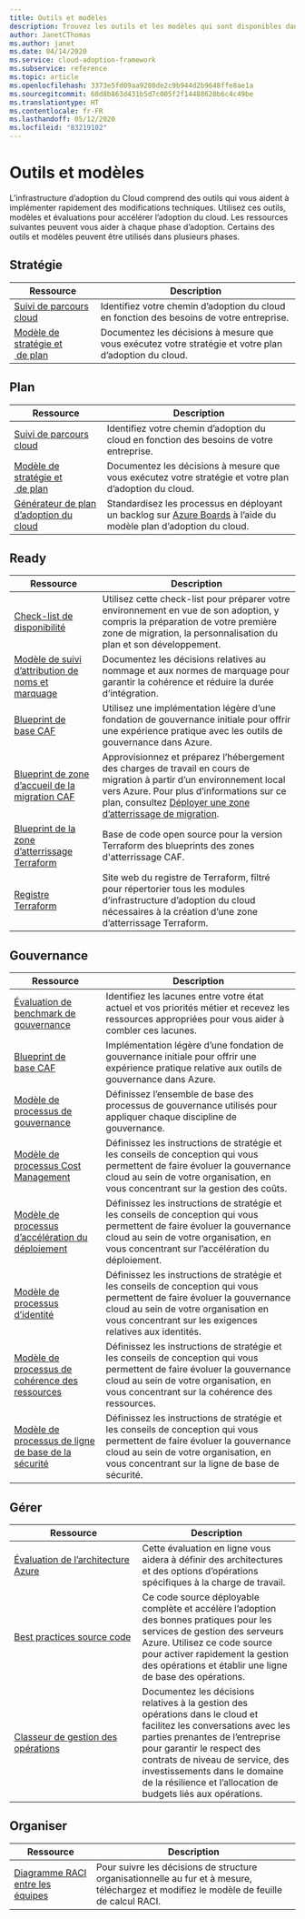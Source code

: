 ```yaml
---
title: Outils et modèles
description: Trouvez les outils et les modèles qui sont disponibles dans Cloud Adoption Framework pour vous aider à accélérer votre adoption du cloud.
author: JanetCThomas
ms.author: janet
ms.date: 04/14/2020
ms.service: cloud-adoption-framework
ms.subservice: reference
ms.topic: article
ms.openlocfilehash: 3373e5fd09aa9280de2c9b944d2b9648ffe8ae1a
ms.sourcegitcommit: 60d8b863d431b5d7c005f2f14488620b6c4c49be
ms.translationtype: HT
ms.contentlocale: fr-FR
ms.lasthandoff: 05/12/2020
ms.locfileid: "83219102"
---
```

<!-- docsTest:ignore Microsoft-Cloud-Adoption-Framework-Strategy-and-Plan-Template -->

<!-- cSpell:ignore Terraform's -->

# <a name="tools-and-templates"></a>Outils et modèles

L’infrastructure d’adoption du Cloud comprend des outils qui vous aident à implémenter rapidement des modifications techniques. Utilisez ces outils, modèles et évaluations pour accélérer l’adoption du cloud. Les ressources suivantes peuvent vous aider à chaque phase d’adoption. Certains des outils et modèles peuvent être utilisés dans plusieurs phases.

## <a name="strategy"></a>Stratégie

| Ressource | Description |
|----------|-------------|
| [Suivi de parcours cloud](https://docs.microsoft.com/assessments/?mode=pre-assessment&id=cloud-journey-tracker) | Identifiez votre chemin d’adoption du cloud en fonction des besoins de votre entreprise. |
| [Modèle de stratégie&nbsp;et &nbsp;de&nbsp;plan](https://archcenter.blob.core.windows.net/cdn/fusion/readiness/Microsoft-Cloud-Adoption-Framework-Strategy-and-Plan-Template.docx) | Documentez les décisions à mesure que vous exécutez votre stratégie et votre plan d’adoption du cloud. |

## <a name="plan"></a>Plan

| Ressource | Description |
|----------|-------------|
| [Suivi de parcours cloud](https://docs.microsoft.com/assessments/?mode=pre-assessment&id=cloud-journey-tracker) | Identifiez votre chemin d’adoption du cloud en fonction des besoins de votre entreprise. |
| [Modèle de stratégie&nbsp;et &nbsp;de&nbsp;plan](https://archcenter.blob.core.windows.net/cdn/fusion/readiness/Microsoft-Cloud-Adoption-Framework-Strategy-and-Plan-Template.docx) | Documentez les décisions à mesure que vous exécutez votre stratégie et votre plan d’adoption du cloud. |
| [Générateur de plan d’adoption du cloud](../plan/template.md) | Standardisez les processus en déployant un backlog sur [Azure Boards](https://docs.microsoft.com/azure/devops/boards/get-started/what-is-azure-boards) à l’aide du modèle plan d’adoption du cloud. |

## <a name="ready"></a>Ready

| Ressource | Description |
|----------|-------------|
| [Check-list de disponibilité](https://raw.githubusercontent.com/microsoft/CloudAdoptionFramework/master/ready/readiness-checklist.docx) | Utilisez cette check-list pour préparer votre environnement en vue de son adoption, y compris la préparation de votre première zone de migration, la personnalisation du plan et son développement. |
| [Modèle de suivi d’attribution de noms et marquage](https://archcenter.blob.core.windows.net/cdn/fusion/readiness/CAF%20Readiness%20Naming%20and%20Tagging%20tracking%20template.xlsx) | Documentez les décisions relatives au nommage et aux normes de marquage pour garantir la cohérence et réduire la durée d’intégration. |
| [Blueprint&nbsp;de base&nbsp;CAF](https://github.com/microsoft/CloudAdoptionFramework/tree/master/ready/migration-landing-zone-governance) | Utilisez une implémentation légère d’une fondation de gouvernance initiale pour offrir une expérience pratique avec les outils de gouvernance dans Azure. |
| [Blueprint de zone d’accueil de la migration CAF](https://github.com/microsoft/CloudAdoptionFramework/tree/master/ready/migration-landing-zone) | Approvisionnez et préparez l’hébergement des charges de travail en cours de migration à partir d’un environnement local vers Azure. Pour plus d’informations sur ce plan, consultez [Déployer une zone d’atterrissage de migration](../ready/landing-zone/migrate-landing-zone.md). |
| [Blueprint de la zone d’atterrissage Terraform](../ready/landing-zone/terraform-landing-zone.md) | Base de code open source pour la version Terraform des blueprints des zones d'atterrissage CAF. |
| [Registre Terraform](https://registry.terraform.io/search?q=aztfmod) | Site web du registre de Terraform, filtré pour répertorier tous les modules d’infrastructure d’adoption du cloud nécessaires à la création d’une zone d’atterrissage Terraform. |

## <a name="govern"></a>Gouvernance

| Ressource | Description |
|----------|-------------|
| [Évaluation de benchmark de gouvernance](https://cafbaseline.com) | Identifiez les lacunes entre votre état actuel et vos priorités métier et recevez les ressources appropriées pour vous aider à combler ces lacunes. |
| [Blueprint&nbsp;de base&nbsp;CAF](https://github.com/microsoft/CloudAdoptionFramework/tree/master/ready/migration-landing-zone-governance) | Implémentation légère d’une fondation de gouvernance initiale pour offrir une expérience pratique relative aux outils de gouvernance dans Azure. |
| [Modèle de processus de gouvernance](https://archcenter.blob.core.windows.net/cdn/fusion/governance/Governance%20Discipline%20Template.docx) | Définissez l’ensemble de base des processus de gouvernance utilisés pour appliquer chaque discipline de gouvernance. |
| [Modèle de processus Cost Management](https://archcenter.blob.core.windows.net/cdn/fusion/governance/Cost%20Management%20Discipline%20Template.docx) | Définissez les instructions de stratégie et les conseils de conception qui vous permettent de faire évoluer la gouvernance cloud au sein de votre organisation, en vous concentrant sur la gestion des coûts. |
| [Modèle de processus d’accélération du déploiement](https://archcenter.blob.core.windows.net/cdn/fusion/governance/Deployment%20Acceleration%20Discipline%20Template.docx) | Définissez les instructions de stratégie et les conseils de conception qui vous permettent de faire évoluer la gouvernance cloud au sein de votre organisation, en vous concentrant sur l’accélération du déploiement. |
| [Modèle de processus d’identité](https://archcenter.blob.core.windows.net/cdn/fusion/governance/identity%20baseline%20discipline%20template.docx) | Définissez les instructions de stratégie et les conseils de conception qui vous permettent de faire évoluer la gouvernance cloud au sein de votre organisation en vous concentrant sur les exigences relatives aux identités. |
| [Modèle de processus de cohérence des ressources](https://archcenter.blob.core.windows.net/cdn/fusion/governance/Resource%20Consistency%20Discipline%20Template.docx) | Définissez les instructions de stratégie et les conseils de conception qui vous permettent de faire évoluer la gouvernance cloud au sein de votre organisation, en vous concentrant sur la cohérence des ressources. |
| [Modèle de processus de ligne de base de la sécurité](https://archcenter.blob.core.windows.net/cdn/fusion/governance/Security%20Baseline%20Discipline%20Template.docx) | Définissez les instructions de stratégie et les conseils de conception qui vous permettent de faire évoluer la gouvernance cloud au sein de votre organisation, en vous concentrant sur la ligne de base de sécurité. |

## <a name="manage"></a>Gérer

| Ressource | Description |
|----------|-------------|
| [Évaluation de l’architecture Azure](https://docs.microsoft.com/assessments/?id=azure-architecture-review) | Cette évaluation en ligne vous aidera à définir des architectures et des options d’opérations spécifiques à la charge de travail. |
| [Best&nbsp;practices&nbsp;source&nbsp;code](https://github.com/microsoft/CloudAdoptionFramework/tree/master/manage/automation-best-practices) | Ce code source déployable complète et accélère l’adoption des bonnes pratiques pour les services de gestion des serveurs Azure. Utilisez ce code source pour activer rapidement la gestion des opérations et établir une ligne de base des opérations. |
| [Classeur de gestion des opérations](https://raw.githubusercontent.com/microsoft/CloudAdoptionFramework/master/manage/opsmanagementworkbook.xlsx) | Documentez les décisions relatives à la gestion des opérations dans le cloud et facilitez les conversations avec les parties prenantes de l’entreprise pour garantir le respect des contrats de niveau de service, des investissements dans le domaine de la résilience et l’allocation de budgets liés aux opérations. |

## <a name="organize"></a>Organiser

| Ressource | Description |
|----------|-------------|
| [Diagramme RACI entre les équipes](https://archcenter.blob.core.windows.net/cdn/fusion/management/raci-template.xlsx) | Pour suivre les décisions de structure organisationnelle au fur et à mesure, téléchargez et modifiez le modèle de feuille de calcul RACI. |
